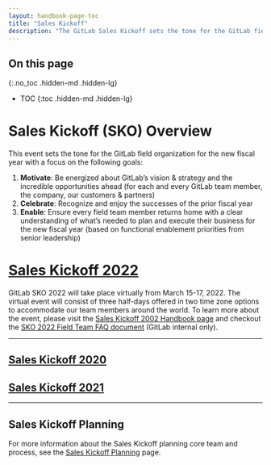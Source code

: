 ```yaml
---
layout: handbook-page-toc
title: "Sales Kickoff"
description: "The GitLab Sales Kickoff sets the tone for the GitLab field organization for the new fiscal year"
---
```


## On this page
{:.no_toc .hidden-md .hidden-lg}

- TOC
{:toc .hidden-md .hidden-lg}

# Sales Kickoff (SKO) Overview
This event sets the tone for the GitLab field organization for the new fiscal year with a focus on the following goals:
1.  **Motivate**: Be energized about GitLab’s vision & strategy and the incredible opportunities ahead (for each and every GitLab team member, the company, our customers & partners)
1.  **Celebrate**: Recognize and enjoy the successes of the prior fiscal year
1.  **Enable**: Ensure every field team member returns home with a clear understanding of what’s needed to plan and execute their business for the new fiscal year (based on functional enablement priorities from senior leadership) 

# [Sales Kickoff 2022](/handbook/sales/training/SKO/2022)
GitLab SKO 2022 will take place virtually from March 15-17, 2022. The virtual event will consist of three half-days offered in two time zone options to accommodate our team members around the world. To learn more about the event, please visit the [Sales Kickoff 2002 Handbook page](/handbook/sales/training/SKO/2022) and checkout the [SKO 2022 Field Team FAQ document](https://docs.google.com/document/d/1OTRQjtWs-8sAnZG_ITQwNn0B2bZ6ed6sqhDEWKlimqE/edit#) (GitLab internal only). 

----

## [Sales Kickoff 2020](/handbook/sales/training/SKO/2020)

## [Sales Kickoff 2021](/handbook/sales/training/SKO/2021)

----

## Sales Kickoff Planning 

For more information about the Sales Kickoff planning core team and process, see the [Sales Kickoff Planning](https://about.gitlab.com/handbook/sales/training/SKO/SKO-planning/) page.
